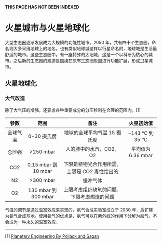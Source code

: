 **THIS PAGE HAS NOT BEEN INDEXED**


# 火星城市与火星地球化

大型生态圈逐渐发展成为大规模的功能性城市。2050 年，共有四十个生态圈，命名则大多采用地球上的地名，也有类似地球城这样以行星命名的，地球城是生活最舒适的城市。这些生态圈中，有一座特殊的太阳城，这是一个以科研为核心的城市。之后新的生态圈的建造是围绕在原有生态圈周围进行功能扩展，形成卫星城市。


## 火星地球化

### 大气改造

除了大气压的增强，还要求各种重要成分的分压控制在合理的范围内。[1]


| 参数        | 范围           |  备注  |  火星初始值  |
|:-------------:|:-------------:|:-----:|:------:|
| 全球气温      | 0-30 摄氏度 | 地球的全球平均气温 15 摄氏度  | −143 °C 到 35 °C  |
| 总压强      |  >250 mbar     |    人的肺中的水汽，CO2，O2   |   平均值为 6.36 mbar  |
| CO2      | 0.15 mbar 到 10 mbar      |    下限是植物光合作用所需，上限是 CO2 毒性给出的   |
|   N2   |      >300 mbar      |       缓冲气体   |
| O2     |  130 mbar 到 300 mbar          |         上限考虑组织缺氧的问题，下限考虑燃烧的问题   |


气温的调节是通过温室效应来实现的，氨气合成实验室成立于 2030 年，后扩建为氨气合成基地。使用氨气的优点是，氨气可以在紫外线的作用下分解为氮气，不会成为一种永久的温室效应。




-----

[1]  [Planetary Engineering By Pollack and Sagan](https://drive.google.com/file/d/0ByjhpSk2nUFpM0wyTGJDVExHRFk/edit?usp=sharing)
